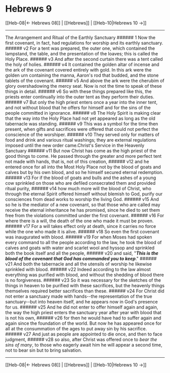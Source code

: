 # Hebrews 9

[[Heb-08|← Hebrews 08]] | [[Hebrews]] | [[Heb-10|Hebrews 10 →]]
***

The Arrangement and Ritual of the Earthly Sanctuary ###### 1 Now the first covenant, in fact, had regulations for worship and its earthly sanctuary. ###### v2 For a tent was prepared, the outer one, which contained the lampstand, the table, and the presentation of the loaves; this is called the Holy Place. ###### v3 And after the second curtain there was a tent called the holy of holies. ###### v4 It contained the golden altar of incense and the ark of the covenant covered entirely with gold. In this ark were the golden urn containing the manna, Aaron's rod that budded, and the stone tablets of the covenant. ###### v5 And above the ark were the cherubim of glory overshadowing the mercy seat. Now is not the time to speak of these things in detail. ###### v6 So with these things prepared like this, the priests enter continually into the outer tent as they perform their duties. ###### v7 But only the high priest enters once a year into the inner tent, and not without blood that he offers for himself and for the sins of the people committed in ignorance. ###### v8 The Holy Spirit is making clear that the way into the Holy Place had not yet appeared as long as the old tabernacle was standing. ###### v9 This was a symbol for the time then present, when gifts and sacrifices were offered that could not perfect the conscience of the worshiper. ###### v10 They served only for matters of food and drink and various ritual washings; they are external regulations imposed until the new order came.Christ's Service in the Heavenly Sanctuary ###### v11 But now Christ has come as the high priest of the good things to come. He passed through the greater and more perfect tent not made with hands, that is, not of this creation, ###### v12 and he entered once for all into the Most Holy Place not by the blood of goats and calves but by his own blood, and so he himself secured eternal redemption. ###### v13 For if the blood of goats and bulls and the ashes of a young cow sprinkled on those who are defiled consecrated them and provided ritual purity, ###### v14 how much more will the blood of Christ, who through the eternal Spirit offered himself without blemish to God, purify our consciences from dead works to worship the living God. ###### v15 And so he is the mediator of a new covenant, so that those who are called may receive the eternal inheritance he has promised, since he died to set them free from the violations committed under the first covenant. ###### v16 For where there is a will, the death of the one who made it must be proven. ###### v17 For a will takes effect only at death, since it carries no force while the one who made it is alive. ###### v18 So even the first covenant was inaugurated with blood. ###### v19 For when Moses had spoken every command to all the people according to the law, he took the blood of calves and goats with water and scarlet wool and hyssop and sprinkled both the book itself and all the people, ###### v20 and said, "**_This is the blood of the covenant that God has commanded you to keep_**." ###### v21 And both the tabernacle and all the utensils of worship he likewise sprinkled with blood. ###### v22 Indeed according to the law almost everything was purified with blood, and without the shedding of blood there is no forgiveness. ###### v23 So it was necessary for the sketches of the things in heaven to be purified with these sacrifices, but the heavenly things themselves required better sacrifices than these. ###### v24 For Christ did not enter a sanctuary made with hands--the representation of the true sanctuary--but into heaven itself, and he appears now in God's presence for us. ###### v25 And he did not enter to offer himself again and again, the way the high priest enters the sanctuary year after year with blood that is not his own, ###### v26 for then he would have had to suffer again and again since the foundation of the world. But now he has appeared once for all at the consummation of the ages to put away sin by his sacrifice. ###### v27 And just as people are appointed to die once, and then to face judgment, ###### v28 so also, after Christ was offered once to _bear_ _the sins of many_, to those who eagerly await him he will appear a second time, not to bear sin but to bring salvation.

***
[[Heb-08|← Hebrews 08]] | [[Hebrews]] | [[Heb-10|Hebrews 10 →]]
